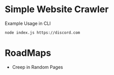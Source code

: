 # Simple Website Crawler
Example Usage in CLI
```bash
node index.js https://discord.com
```
# RoadMaps
<ul>
	<li> Creep in Random Pages </li>
</ul>